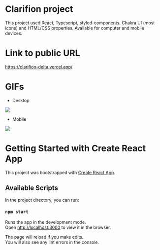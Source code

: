 # Clarifion project

This project used React, Typescript, styled-components, Chakra UI (most icons) and HTML/CSS properties. Available for computer and mobile devices.

# Link to public URL

https://clarifion-delta.vercel.app/

# GIFs

- Desktop
<img src="git-assets/desktop.gif">

- Mobile
<img src="git-assets/mobile.gif">

# Getting Started with Create React App

This project was bootstrapped with [Create React App](https://github.com/facebook/create-react-app).

## Available Scripts

In the project directory, you can run:

### `npm start`

Runs the app in the development mode.\
Open [http://localhost:3000](http://localhost:3000) to view it in the browser.

The page will reload if you make edits.\
You will also see any lint errors in the console.
